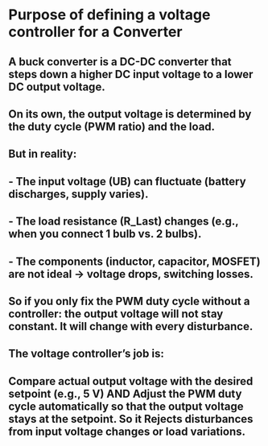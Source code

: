 # Purpose of defining a voltage controller for a Converter
## A buck converter is a DC-DC converter that steps down a higher DC input voltage to a lower DC output voltage. 
## On its own, the output voltage is determined by the duty cycle (PWM ratio) and the load.
## But in reality:
## - The input voltage (UB) can fluctuate (battery discharges, supply varies).
## - The load resistance (R_Last) changes (e.g., when you connect 1 bulb vs. 2 bulbs).
## - The components (inductor, capacitor, MOSFET) are not ideal → voltage drops, switching losses.
## So if you only fix the PWM duty cycle without a controller: the output voltage will not stay constant. It will change with every disturbance.

## The voltage controller’s job is:
## Compare actual output voltage with the desired setpoint (e.g., 5 V) AND Adjust the PWM duty cycle automatically so that the output voltage stays at the setpoint. So it Rejects disturbances from input voltage changes or load variations.
